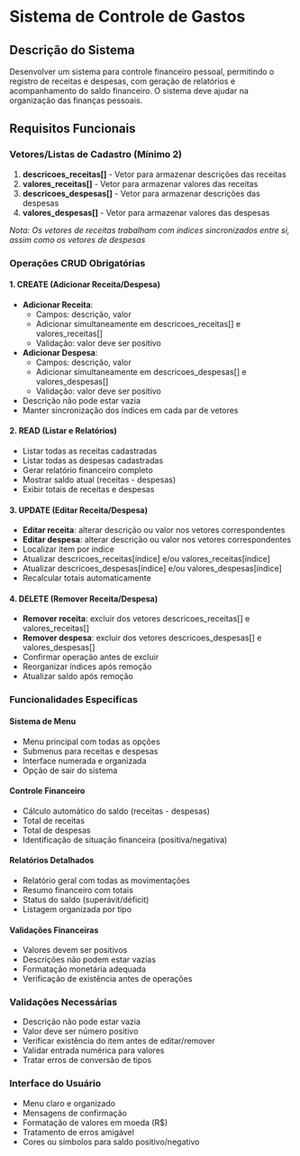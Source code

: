 # Sistema de Controle de Gastos

## Descrição do Sistema
Desenvolver um sistema para controle financeiro pessoal, permitindo o registro de receitas e despesas, com geração de relatórios e acompanhamento do saldo financeiro. O sistema deve ajudar na organização das finanças pessoais.

## Requisitos Funcionais

### Vetores/Listas de Cadastro (Mínimo 2)
1. **descricoes_receitas[]** - Vetor para armazenar descrições das receitas
2. **valores_receitas[]** - Vetor para armazenar valores das receitas
3. **descricoes_despesas[]** - Vetor para armazenar descrições das despesas  
4. **valores_despesas[]** - Vetor para armazenar valores das despesas

*Nota: Os vetores de receitas trabalham com índices sincronizados entre si, assim como os vetores de despesas*

### Operações CRUD Obrigatórias

#### 1. CREATE (Adicionar Receita/Despesa)
- **Adicionar Receita**: 
  - Campos: descrição, valor
  - Adicionar simultaneamente em descricoes_receitas[] e valores_receitas[]
  - Validação: valor deve ser positivo
- **Adicionar Despesa**: 
  - Campos: descrição, valor  
  - Adicionar simultaneamente em descricoes_despesas[] e valores_despesas[]
  - Validação: valor deve ser positivo
- Descrição não pode estar vazia
- Manter sincronização dos índices em cada par de vetores

#### 2. READ (Listar e Relatórios)
- Listar todas as receitas cadastradas
- Listar todas as despesas cadastradas
- Gerar relatório financeiro completo
- Mostrar saldo atual (receitas - despesas)
- Exibir totais de receitas e despesas

#### 3. UPDATE (Editar Receita/Despesa)
- **Editar receita**: alterar descrição ou valor nos vetores correspondentes
- **Editar despesa**: alterar descrição ou valor nos vetores correspondentes  
- Localizar item por índice
- Atualizar descricoes_receitas[índice] e/ou valores_receitas[índice]
- Atualizar descricoes_despesas[índice] e/ou valores_despesas[índice]
- Recalcular totais automaticamente

#### 4. DELETE (Remover Receita/Despesa)
- **Remover receita**: excluir dos vetores descricoes_receitas[] e valores_receitas[]
- **Remover despesa**: excluir dos vetores descricoes_despesas[] e valores_despesas[]
- Confirmar operação antes de excluir
- Reorganizar índices após remoção
- Atualizar saldo após remoção

### Funcionalidades Específicas

#### Sistema de Menu
- Menu principal com todas as opções
- Submenus para receitas e despesas
- Interface numerada e organizada
- Opção de sair do sistema

#### Controle Financeiro
- Cálculo automático do saldo (receitas - despesas)
- Total de receitas
- Total de despesas
- Identificação de situação financeira (positiva/negativa)

#### Relatórios Detalhados
- Relatório geral com todas as movimentações
- Resumo financeiro com totais
- Status do saldo (superávit/déficit)
- Listagem organizada por tipo

#### Validações Financeiras
- Valores devem ser positivos
- Descrições não podem estar vazias
- Formatação monetária adequada
- Verificação de existência antes de operações

### Validações Necessárias
- Descrição não pode estar vazia
- Valor deve ser número positivo
- Verificar existência do item antes de editar/remover
- Validar entrada numérica para valores
- Tratar erros de conversão de tipos

### Interface do Usuário
- Menu claro e organizado
- Mensagens de confirmação
- Formatação de valores em moeda (R$)
- Tratamento de erros amigável
- Cores ou símbolos para saldo positivo/negativo
